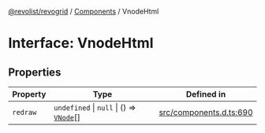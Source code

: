 [@revolist/revogrid](README.md) / [Components](Namespace.Components.md) / VnodeHtml

# Interface: VnodeHtml

## Properties

| Property | Type | Defined in |
| ------ | ------ | ------ |
| `redraw` | `undefined` \| `null` \| () => [`VNode`](Interface.VNode.md)[] | [src/components.d.ts:690](https://github.com/revolist/revogrid/blob/2a9402fdf050fa45d175b041168181a63cd72777/src/components.d.ts#L690) |
